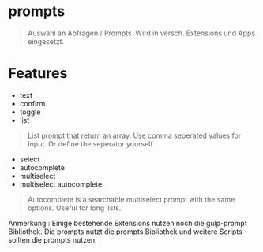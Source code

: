 # prompts

> Auswahl an Abfragen / Prompts. Wird in versch. Extensions und Apps eingesetzt.

# Features

- text
- confirm
- toggle
- list
> List prompt that return an array. Use comma seperated values for Input. Or define the seperator yourself
- select
- autocomplete
- multiselect
- multiselect autocomplete
> Autocomplete is a searchable multiselect prompt with the same options. Useful for long lists.

Anmerkung : Einige bestehende Extensions nutzen noch 
die gulp-prompt Bibliothek. Die prompts nutzt die prompts Bibliothek und weitere Scripts sollten die prompts nutzen. 